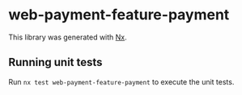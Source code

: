 # web-payment-feature-payment

This library was generated with [Nx](https://nx.dev).

## Running unit tests

Run `nx test web-payment-feature-payment` to execute the unit tests.
